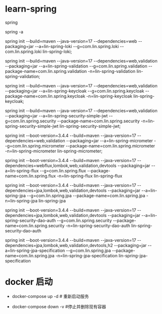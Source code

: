 # learn-spring
spring



spring -a





spring init --build=maven --java-version=17 --dependencies=web --packaging=jar --a=lin-spring-loki --g=com.lin.spring.loki --com.lin.spring.loki lin-spring-loki;

spring init --build=maven --java-version=17 --dependencies=web,validation --packaging=jar --a=lin-spring-validation --g=com.lin.spring.validation --package-name=com.lin.spring.validation
-n=lin-spring-validation lin-spring-validation;


spring init --build=maven --java-version=17 --dependencies=web,validation --packaging=jar --a=lin-spring-keycloak --g=com.lin.spring.keycloak --package-name=com.lin.spring.keycloak  -n=lin-spring-keycloak lin-spring-keycloak;


spring init --build=maven --java-version=17 --dependencies=web,validation --packaging=jar --a=lin-spring-security-simple-jwt --g=com.lin.spring.security --package-name=com.lin.spring.security  -n=lin-spring-security-simple-jwt lin-spring-security-simple-jwt;


spring init --boot-version=3.4.4 --build=maven --java-version=17 --dependencies=web,validation --packaging=jar --a=lin-spring-micrometer --g=com.lin.spring.micrometer --package-name=com.lin.spring.micrometer  -n=lin-spring-micrometer lin-spring-micrometer;


spring init --boot-version=3.4.4 --build=maven --java-version=17 --dependencies=webflux,lombok,web,validation,devtools --packaging=jar --a=lin-spring-flux --g=com.lin.spring.flux --package-name=com.lin.spring.flux  -n=lin-spring-flux lin-spring-flux

spring init --boot-version=3.4.4 --build=maven --java-version=17 --dependencies=jpa,lombok,web,validation,devtools --packaging=jar --a=lin-spring-jpa --g=com.lin.spring.jpa --package-name=com.lin.spring.jpa  -n=lin-spring-jpa lin-spring-jpa

spring init --boot-version=3.4.4 --build=maven --java-version=17 --dependencies=jpa,lombok,web,validation,devtools --packaging=jar --a=lin-spring-security-dao-auth --g=com.lin.spring.security --package-name=com.lin.spring.security -n=lin-spring-security-dao-auth lin-spring-security-dao-auth


spring init --boot-version=3.4.4 --build=maven --java-version=17 --dependencies=jpa,lombok,web,validation,devtools,h2 --packaging=jar --a=lin-spring-jpa-specification --g=com.lin.spring.jpa --package-name=com.lin.spring.jpa -n=lin-spring-jpa-specification lin-spring-jpa-specification


# docker 启动
- docker-compose up -d  # 重新启动服务

- docker-compose down -v  #停止并删除现有容器
